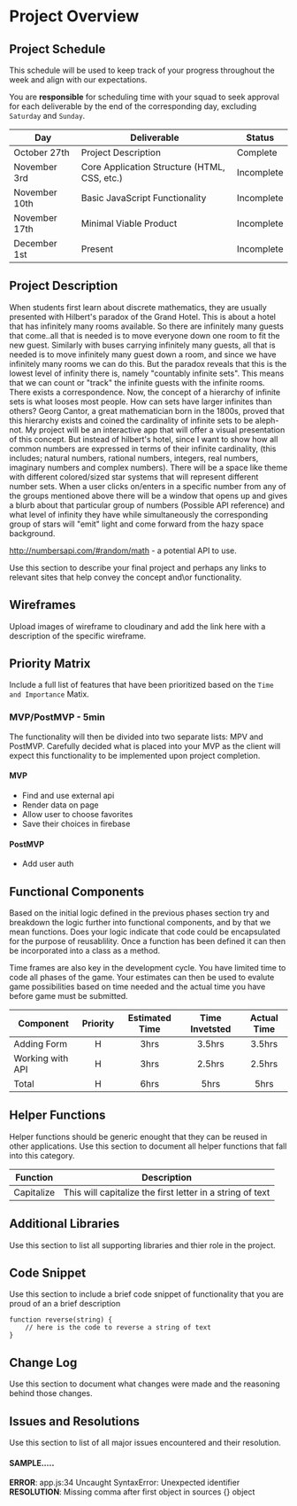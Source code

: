 # Project Overview

## Project Schedule

This schedule will be used to keep track of your progress throughout the week and align with our expectations.  

You are **responsible** for scheduling time with your squad to seek approval for each deliverable by the end of the corresponding day, excluding `Saturday` and `Sunday`.

|  Day | Deliverable | Status
|---|---| ---|
|October 27th| Project Description | Complete
|November 3rd| Core Application Structure (HTML, CSS, etc.) | Incomplete
|November 10th| Basic JavaScript Functionality| Incomplete
|November 17th| Minimal Viable Product | Incomplete
|December 1st| Present | Incomplete


## Project Description

When students first learn about discrete mathematics, they are usually presented with Hilbert's paradox of the Grand Hotel. This is about a hotel that has infinitely many rooms available. So there are infinitely many guests that come..all that is needed is to move everyone down one room to fit the new guest. Similarly with buses carrying infinitely many guests, all that is needed is to move infinitely many guest down a room, and since we have infinitely many rooms we can do this. But the paradox reveals that this is the lowest level of infinity there is, namely "countably infinite sets". This means that we can count or "track" the infinite guests with the infinite rooms. There exists a correspondence. Now, the concept of a hierarchy of infinite sets is what looses most people. How can sets have larger infinites than others? Georg Cantor, a great mathematician born in the 1800s, proved that this hierarchy exists and coined the cardinality of infinite sets to be aleph-not. My project will be an interactive app that will offer a visual presentation of this concept. But instead of hilbert's hotel, since I want to show how all common numbers are expressed in terms of their infinite cardinality, (this includes; natural numbers, rational numbers, integers, real numbers, imaginary numbers and complex numbers). There will be a space like theme with different colored/sized star systems that will represent different number sets. When a user clicks on/enters in a specific number from any of the groups mentioned above there will be a window that opens up and gives a blurb about that particular group of numbers (Possible API reference) and what level of infinity they have while simultaneously the corresponding group of stars will "emit" light and come forward from the hazy space background. 

http://numbersapi.com/#random/math - a potential API to use.

Use this section to describe your final project and perhaps any links to relevant sites that help convey the concept and\or functionality.

## Wireframes

Upload images of wireframe to cloudinary and add the link here with a description of the specific wireframe.

## Priority Matrix

Include a full list of features that have been prioritized based on the `Time and Importance` Matix.  

### MVP/PostMVP - 5min

The functionality will then be divided into two separate lists: MPV and PostMVP.  Carefully decided what is placed into your MVP as the client will expect this functionality to be implemented upon project completion.  

#### MVP 

- Find and use external api 
- Render data on page 
- Allow user to choose favorites 
- Save their choices in firebase

#### PostMVP 

- Add user auth

## Functional Components

Based on the initial logic defined in the previous  phases section try and breakdown the logic further into functional components, and by that we mean functions.  Does your logic indicate that code could be encapsulated for the purpose of reusablility.  Once a function has been defined it can then be incorporated into a class as a method. 

Time frames are also key in the development cycle.  You have limited time to code all phases of the game.  Your estimates can then be used to evalute game possibilities based on time needed and the actual time you have before game must be submitted. 

| Component | Priority | Estimated Time | Time Invetsted | Actual Time |
| --- | :---: |  :---: | :---: | :---: |
| Adding Form | H | 3hrs| 3.5hrs | 3.5hrs |
| Working with API | H | 3hrs| 2.5hrs | 2.5hrs |
| Total | H | 6hrs| 5hrs | 5hrs |

## Helper Functions
Helper functions should be generic enought that they can be reused in other applications. Use this section to document all helper functions that fall into this category.

| Function | Description | 
| --- | :---: |  
| Capitalize | This will capitalize the first letter in a string of text | 

## Additional Libraries
 Use this section to list all supporting libraries and thier role in the project. 

## Code Snippet

Use this section to include a brief code snippet of functionality that you are proud of an a brief description  

```
function reverse(string) {
	// here is the code to reverse a string of text
}
```

## Change Log
 Use this section to document what changes were made and the reasoning behind those changes.  

## Issues and Resolutions
 Use this section to list of all major issues encountered and their resolution.

#### SAMPLE.....
**ERROR**: app.js:34 Uncaught SyntaxError: Unexpected identifier                                
**RESOLUTION**: Missing comma after first object in sources {} object
